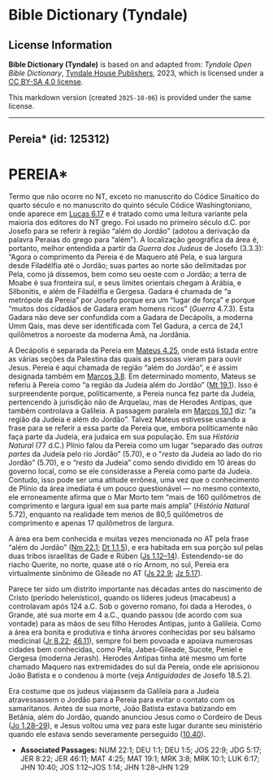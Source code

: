 # Bible Dictionary (Tyndale)

## License Information

**Bible Dictionary (Tyndale)** is based on and adapted from: _Tyndale Open Bible Dictionary_, [Tyndale House Publishers](https://tyndaleopenresources.com/), 2023, which is licensed under a [CC BY-SA 4.0 license](https://creativecommons.org/licenses/by-sa/4.0/legalcode.en).

This markdown version (created `2025-10-06`) is provided under the same license.



--------------------------------

## Pereia* (id: 125312)

PEREIA\*
========

Termo que não ocorre no NT, exceto no manuscrito do Códice Sinaítico do quarto século e no manuscrito do quinto século Códice Washingtoniano, onde aparece em [Lucas 6\.17](https://ref.ly/Luke6:17) e é tratado como uma leitura variante pela maioria dos editores do NT grego. Foi usado no primeiro século d.C. por Josefo para se referir à região “além do Jordão” (adotou a derivação da palavra Peraias do grego para “além”). A localização geográfica da área é, portanto, melhor entendida a partir da *Guerra dos Judeus* de Josefo (3\.3\.3\): “Agora o comprimento da Pereia é de Maquero até Pela, e sua largura desde Filadélfia até o Jordão; suas partes ao norte são delimitadas por Pela, como já dissemos, bem como seu oeste com o Jordão; a terra de Moabe é sua fronteira sul, e seus limites orientais chegam à Arábia, e Silbonitis, e além de Filadélfia e Gergesa. Gadara é chamada de “a metrópole da Pereia” por Josefo porque era um “lugar de força” e porque “muitos dos cidadãos de Gadara eram homens ricos” (*Guerra* 4\.7\.3\). Esta Gadara não deve ser confundida com a Gadara de Decápolis, a moderna Umm Qais, mas deve ser identificada com Tel Gadura, a cerca de 24,1 quilômetros a noroeste da moderna Amã, na Jordânia.

A Decápolis é separada da Pereia em [Mateus 4\.25](https://ref.ly/Matt4:25), onde está listada entre as várias seções da Palestina das quais as pessoas vieram para ouvir Jesus. Pereia é aqui chamada de região “além do Jordão”, e é assim designada também em [Marcos 3\.8](https://ref.ly/Mark3:8). Em determinado momento, Mateus se referiu à Pereia como “a região da Judeia além do Jordão” ([Mt 19\.1](https://ref.ly/Matt19:1)). Isso é surpreendente porque, politicamente, a Pereia nunca fez parte da Judeia, pertencendo à jurisdição não de Arquelau, mas de Herodes Antipas, que também controlava a Galileia. A passagem paralela em [Marcos 10\.1](https://ref.ly/Mark10:1) diz: “a região da Judeia e além do Jordão”. Talvez Mateus estivesse usando a frase para se referir a essa parte da Pereia que, embora politicamente não faça parte da Judeia, era judaica em sua população. Em sua *História Natural* (77 d.C.) Plínio falou da Pereia como um lugar “separado das *outras partes* da Judeia pelo rio Jordão” (5\.70\), e o "*resto* da Judeia ao lado do rio Jordão” (5\.70\), e o “*resto* da Judeia” como sendo dividido em 10 áreas do governo local, como se ele considerasse a Pereia como parte da Judeia. Contudo, isso pode ser uma atitude errônea, uma vez que o conhecimento de Plínio da área imediata é um pouco questionável — no mesmo contexto, ele erroneamente afirma que o Mar Morto tem “mais de 160 quilômetros de comprimento e largura igual em sua parte mais ampla” (*História Natural* 5\.72\), enquanto na realidade tem menos de 80,5 quilômetros de comprimento e apenas 17 quilômetros de largura.

A área era bem conhecida e muitas vezes mencionada no AT pela frase “além do Jordão” ([Nm 22\.1](https://ref.ly/Num22:1); [Dt 1\.1,5](https://ref.ly/Deut1:1)), e era habitada em sua porção sul pelas duas tribos israelitas de Gade e Rúben ([Js 1\.12–14](https://ref.ly/Josh1:12-Josh1:14)). Estendendo\-se do riacho Querite, no norte, quase até o rio Arnom, no sul, Pereia era virtualmente sinônimo de Gileade no AT ([Js 22\.9](https://ref.ly/Josh22:9); [Jz 5\.17](https://ref.ly/Judg5:17)).

Parece ter sido um distrito importante nas décadas antes do nascimento de Cristo (período helenístico), quando os líderes judeus (macabeus) a controlavam após 124 a.C. Sob o governo romano, foi dada a Herodes, o Grande, até sua morte em 4 a.C., quando passou (de acordo com sua vontade) para as mãos de seu filho Herodes Antipas, junto à Galileia. Como a área era bonita e produtiva e tinha árvores conhecidas por seu bálsamo medicinal ([Jr 8\.22](https://ref.ly/Jer8:22); [46\.11](https://ref.ly/Jer46:11)), sempre foi bem povoada e apoiava numerosas cidades bem conhecidas, como Pela, Jabes\-Gileade, Sucote, Peniel e Gergesa (moderna Jerash). Herodes Antipas tinha até mesmo um forte chamado Maquero nas extremidades do sul da Pereia, onde ele aprisionou João Batista e o condenou à morte (veja *Antiguidades* de Josefo 18\.5\.2\).

Era costume que os judeus viajassem da Galileia para a Judeia atravessassem o Jordão para a Pereia para evitar o contato com os samaritanos. Antes de sua morte, João Batista estava batizando em Betânia, além do Jordão, quando anunciou Jesus como o Cordeiro de Deus ([Jo 1\.28–29](https://ref.ly/John1:28-John1:29)), e Jesus voltou uma vez para este lugar durante seu ministério quando ele estava sendo severamente perseguido ([10\.40](https://ref.ly/John10:40)).

* **Associated Passages:** NUM 22:1; DEU 1:1; DEU 1:5; JOS 22:9; JDG 5:17; JER 8:22; JER 46:11; MAT 4:25; MAT 19:1; MRK 3:8; MRK 10:1; LUK 6:17; JHN 10:40; JOS 1:12–JOS 1:14; JHN 1:28–JHN 1:29

